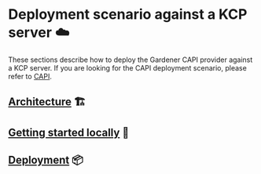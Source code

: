 # Deployment scenario against a KCP server ☁️

These sections describe how to deploy the Gardener CAPI provider against a KCP server.
If you are looking for the CAPI deployment scenario, please refer to [CAPI](../capi/README.md).

## [Architecture](architecture.md) 🏗️
## [Getting started locally](getting-started-locally.md) 🚀
## [Deployment](deployment.md) 📦